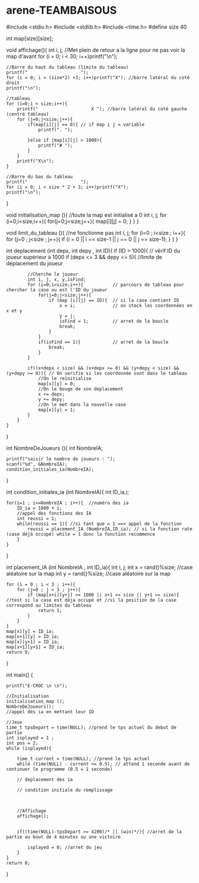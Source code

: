 # arene-TEAMBAISOUS

#include <stdio.h>
#include <stdlib.h>
#include <time.h>
#define size 40

int map[size][size];


void affichage(){
    int i, j;
    //Met plein de retour a la ligne pour ne pas voir la map d'avant
    for (i = 0; i < 30; i++)printf("\n");

    //Barre du haut du tableau (limite du tableau)
    printf("                    ");
    for (i = 0; i < (size*2) +3; i++)printf("X"); //barre latéral du coté droit
    printf("\n");

    //tableau
    for (i=0;i < size;i++){
        printf("                    X "); //barre latéral du coté gauche (centré tableau)
        for (j=0;j<size;j++){
            if(map[i][j] == 0){ // if map i j = variable
                printf(". ");

            }else if (map[i][j] > 1000){
                printf("# ");
            }
        }
        printf("X\n");
    }

    //Barre du bas du tableau
    printf("                    ");
    for (i = 0; i < size * 2 + 3; i++)printf("X");
    printf("\n");
}

void initialisation_map (){  //toute la map est initialisé a 0
    int i, j;
    for (i=0;i<size;i++){
        for(j=0;j<size;j++){
            map[i][j] = 0;
        }
    }
}

void limit_du_tableau (){   //ne fonctionne pas
    int i, j;
    for (i=0 ; i<size ; i++){
        for (j=0 ; j<size ; j++){
            if (i = 0 || i == size-1 || j == 0 || j == size-1);
        }
    }
}

int deplacement (int depx, int depy , int ID){
    if (ID > 1000){ // vérif ID du joueur supérieur à 1000
        if (depx <= 3 && depy <= 5){   //limite de déplacement du joueur

            //Cherche le joueur
            int i, j, x, y,isFind;
            for (i=0;i<size;i++){           // parcours de tableau pour chercher la case ou est l'ID du joueur
                for(j=0;j<size;j++){
                    if (map [i][j] == ID){  // si la case contient ID
                        x = i;              // on stock les coordonnées en x et y
                        y = j;
                        isFind = 1;         // arret de la boucle
                        break;
                    }
                }
                if(isFind == 1){            // arret de la boucle
                    break;
                }
            }

            if((x+depx < size) && (x+depx >= 0) && (y+depy < size) && (y+depy >= 0)){ // On verifie si les coordonnée sont dans le tableau
                //On le reinitialise
                map[x][y] = 0;
                //On le bouge de son deplacement
                x += depx;
                y += depy;
                //On le met dans la nouvelle case
                map[x][y] = 1;
            }
        }
    }
    

}

int NombreDeJoueurs (){
    int NombreIA;

    printf("saisir le nombre de joueurs : ");
    scanf("%d", &NombreIA);
    condition_initiales_ia(NombreIA);
}

int condition_initiales_ia (int NombreIA){
    int ID_ia,i;

    for(i=1 ; i<=NombreIA ; i++){  //numéro des ia
        ID_ia = 1000 + i;
        //appel des fonctions des IA
        int reussi = 1;
        while(reussi == 1){ //si tant que = 1 ==> appel de la fonction
            reussi = placement_IA (NombreIA,ID_ia); // si la fonction rate (case déjà occupé) while = 1 donc la fonction recommence
        }
    }
}

int placement_IA (int NombreIA , int ID_ia){
    int i, j;
    int x = rand()%size;  //case aléatoire sur la map
    int y = rand()%size;  //case aléatoire sur la map

    for (i = 0 ; i < 3 ; i++){
        for (j=0 ; j < 3 ; j++){
            if (map[x+i][y+j] >= 1000 || x+1 >= size || y+1 >= size){  //test si la case est déja occupé et //si la position de la case         correspond au limites du tableau
                return 1;
            }
        }
    }
    map[x][y] = ID_ia;
    map[x+1][y] = ID_ia;
    map[x][y+1] = ID_ia;
    map[x+1][y+1] = ID_ia;
    return 0;
}

int main()
{

    printf("E-CROC \n \n");

    //Initialisation
    initialisation_map ();
    NombreDeJoueurs();
    //appel des ia en mettant leur ID

    //Jeux
    time_t tpsDepart = time(NULL); //prend le tps actuel du debut de partie
    int isplayed = 1 ;
    int pos = 2;
    while (isplayed){

        time_t current = time(NULL); //prend le tps actuel
        while (time(NULL) - current <= 0.5); // attend 1 seconde avant de continuer le programme (0.5 = 1 seconde)

        // deplacement des ia
        
        // condition initiale du remplissage



        //Affichage
        affichage();

        
        if((time(NULL)-tpsDepart >= 4200)/* || (win)*/){ //arret de la partie au bout de 4 minutes ou une victoire 
        
            isplayed = 0; //arret du jeu
        }
    }
    return 0;

}

